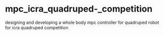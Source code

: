 # mpc_icra_quadruped-_competition
designing and developing a whole body mpc controller for quadruped robot for icra quadruped competition
